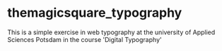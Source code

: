 # themagicsquare_typography

This is a simple exercise in web typography at the university of Applied Sciences Potsdam in the course 'Digital Typography'
